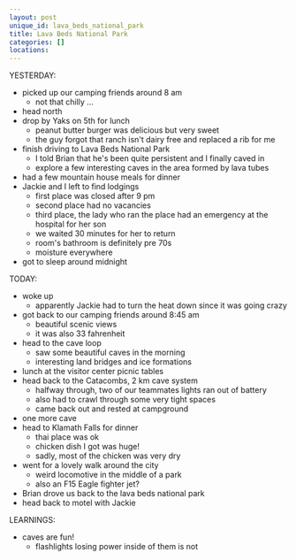 ```yaml
---
layout: post
unique_id: lava_beds_national_park
title: Lava Beds National Park
categories: []
locations: 
---
```


YESTERDAY:
* picked up our camping friends around 8 am
  * not that chilly ...
* head north
* drop by Yaks on 5th for lunch
  * peanut butter burger was delicious but very sweet
  * the guy forgot that ranch isn't dairy free and replaced a rib for me
* finish driving to Lava Beds National Park
  * I told Brian that he's been quite persistent and I finally caved in
  * explore a few interesting caves in the area formed by lava tubes
* had a few mountain house meals for dinner
* Jackie and I left to find lodgings
  * first place was closed after 9 pm
  * second place had no vacancies
  * third place, the lady who ran the place had an emergency at the hospital for her son
  * we waited 30 minutes for her to return
  * room's bathroom is definitely pre 70s
  * moisture everywhere
* got to sleep around midnight

TODAY:
* woke up
  * apparently Jackie had to turn the heat down since it was going crazy
* got back to our camping friends around 8:45 am
  * beautiful scenic views
  * it was also 33 fahrenheit
* head to the cave loop
  * saw some beautiful caves in the morning
  * interesting land bridges and ice formations
* lunch at the visitor center picnic tables
* head back to the Catacombs, 2 km cave system
  * halfway through, two of our teammates lights ran out of battery
  * also had to crawl through some very tight spaces
  * came back out and rested at campground
* one more cave
* head to Klamath Falls for dinner
  * thai place was ok
  * chicken dish I got was huge!
  * sadly, most of the chicken was very dry
* went for a lovely walk around the city
  * weird locomotive in the middle of a park
  * also an F15 Eagle fighter jet?
* Brian drove us back to the lava beds national park
* head back to motel with Jackie

LEARNINGS:
* caves are fun!
  * flashlights losing power inside of them is not
